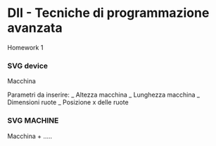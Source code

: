 # DII - Tecniche di programmazione avanzata

Homework 1

### SVG device

Macchina

Parametri da inserire:
_ Altezza macchina
_ Lunghezza macchina
_ Dimensioni ruote
_ Posizione x delle ruote

### SVG MACHINE

Macchina + .....